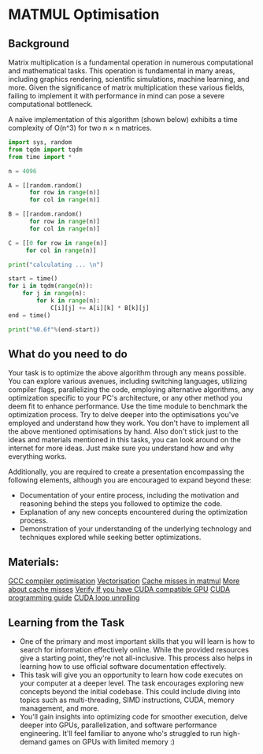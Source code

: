 # MATMUL Optimisation
## Background
Matrix multiplication is a fundamental operation in numerous computational and mathematical tasks. This operation is fundamental in many areas, including graphics rendering, scientific simulations, machine learning, and more. Given the significance of matrix multiplication these various fields, failing to implement it with performance in mind can pose a severe computational bottleneck.

A naïve implementation of this algorithm (shown below) exhibits a time complexity of O(n^3) for two n × n matrices. 
``` python
import sys, random
from tqdm import tqdm
from time import *

n = 4096

A = [[random.random()
      for row in range(n)]
      for col in range(n)]

B = [[random.random()
      for row in range(n)]
      for col in range(n)]

C = [[0 for row in range(n)]
     for col in range(n)] 

print("calculating ... \n")

start = time()
for i in tqdm(range(n)):
    for j in range(n):
        for k in range(n):
            C[i][j] += A[i][k] * B[k][j]
end = time()

print("%0.6f"%(end-start))
```
## What do you need to do

Your task is to optimize the above algorithm through any means possible. You can explore various avenues, including switching languages, utilizing compiler flags, parallelizing the code, employing alternative algorithms, any optimization specific to your PC's architecture, or any other method you deem fit to enhance performance. Use the time module to benchmark the optimization process. Try to delve deeper into the optimisations you've employed and understand how they work. You don't have to implement all the above mentioned optimisations by hand. Also don't stick just to the ideas and materials mentioned in this tasks, you can look around on the internet for more ideas. Just make sure you understand how and why everything works.

Additionally, you are required to create a presentation encompassing the following elements, although you are encouraged to expand beyond these:

-   Documentation of your entire process, including the motivation and reasoning behind the steps you followed to optimize the code.
-   Explanation of any new concepts encountered during the optimization process.
-   Demonstration of your understanding of the underlying technology and techniques explored while seeking better optimizations.

## Materials:

[GCC compiler optimisation](https://gcc.gnu.org/onlinedocs/gcc/Optimize-Options.html)
[Vectorisation](https://chryswoods.com/vector_c++/part1.html)
[Cache misses in matmul](https://www.youtube.com/watch?v=5Xc_CzpgSFk)
[More about cache misses](https://dev.to/frosnerd/hit-me-baby-one-more-time---what-are-cache-hits-and-why-should-you-care-4500)
[Verify If you have CUDA compatible GPU](https://docs.nvidia.com/cuda/cuda-installation-guide-microsoft-windows/index.html#verify-you-have-cuda-enabled-system)
[CUDA programming guide](https://docs.nvidia.com/cuda/cuda-c-programming-guide/index.html)
[CUDA loop unrolling](https://www.nvidia.com/docs/IO/116711/sc11-unrolling-parallel-loops.pdf)

## Learning from the Task

-   One of the primary and most important skills that you will learn is how to search for information effectively online. While the provided resources give a starting point, they're not all-inclusive. This process also helps in learning how to use official software documentation effectively.
- This task will give you an opportunity to learn how code executes on your computer at a deeper level. The task encourages exploring new concepts beyond the initial codebase. This could include diving into topics such as multi-threading, SIMD instructions, CUDA, memory management, and more.
-   You'll gain insights into optimizing code for smoother execution, delve deeper into GPUs, parallelization, and software performance engineering. It'll feel familiar to anyone who's struggled to run high-demand games on GPUs with limited memory :)
